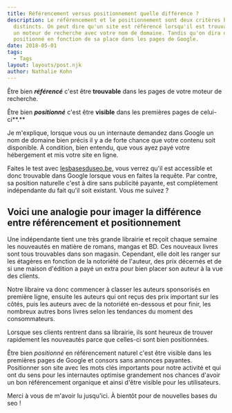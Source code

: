 ```yaml
---
title: Référencement versus positionnement quelle différence ?
description: Le référencement et le positionnement sont deux critères bien
  distincts. On peut dire qu'un site est référencé lorsqu'il est trouvable dans
  un moteur de recherche avec votre nom de domaine. Tandis qu'on dira qu'il est
  positionné en fonction de sa place dans les pages de Google.
date: 2018-05-01
tags:
  - Tags
layout: layouts/post.njk
author: Nathalie Kohn
---
```

Être bien ***référencé*** c'est être **trouvable** dans les pages de votre moteur de recherche.

Être bien ***positionné*** c'est être **visible** dans les premières pages de celui-ci**.**

Je m'explique, lorsque vous ou un internaute demandez dans Google un nom de domaine bien précis il y a de forte chance que votre contenu soit disponible. À condition, bien entendu, que vous ayez payé votre hébergement et mis votre site en ligne.

Faites le test avec [lesbasesduseo.be](lesbasesduseo.be), vous verrez qu'il est accessible et donc trouvable dans Google lorsque vous en faites la requête. Par contre, sa position naturelle c'est à dire sans publicité payante, est complètement indépendante du fait qu'il soit existant. Vous me suivez ?

## Voici une analogie pour imager la différence entre référencement et positionnement

Une indépendante tient une très grande librairie et reçoit chaque semaine les nouveautés en matière de romans, mangas et BD. Ces nouveaux livres sont tous trouvables dans son magasin. Cependant, elle doit les ranger sur les étagères en fonction de la notoriété de l'auteur, des prix décernés et de si une maison d'édition a payé un extra pour bien placer son auteur à la vue des clients. 

Notre libraire va donc commencer à classer les auteurs sponsorisés en première ligne, ensuite les auteurs qui ont reçus des prix important sur les côtés, puis les auteurs avec de la notoriété en-dessous et pour finir, les  nombreux autres bons livres selon les tendances du moment des consommateurs. 

Lorsque ses clients rentrent dans sa librairie, ils sont heureux de trouver rapidement les nouveautés parce que celles-ci sont bien positionnées.

Être bien *positionné* en référencement naturel c'est être visible dans les premières pages de Google et consors sans annonces payantes. Positionner son site avec les mots clés importants pour notre activité et qui ont du sens pour les internautes optimise grandement nos chances d'avoir un bon référencement organique et ainsi d'être visible pour les utilisateurs.

Merci à vous de m'avoir lu jusqu'ici. À bientôt pour de nouvelles bases du seo !